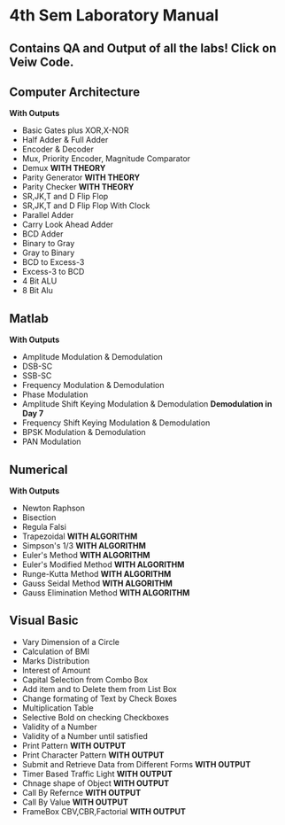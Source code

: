 # 4th Sem Laboratory Manual

## Contains QA and Output of all the labs! Click on Veiw Code.


## Computer Architecture
**With Outputs**
- Basic Gates plus XOR,X-NOR
- Half Adder & Full Adder
- Encoder & Decoder
- Mux, Priority Encoder, Magnitude 
Comparator
- Demux **WITH THEORY**
- Parity Generator **WITH THEORY**
- Parity Checker **WITH THEORY**
- SR,JK,T and D Flip Flop
- SR,JK,T and D Flip Flop With Clock
- Parallel Adder
- Carry Look Ahead Adder
- BCD Adder
- Binary to Gray
- Gray to Binary
- BCD to Excess-3
- Excess-3 to BCD
- 4 Bit ALU
- 8 Bit Alu

## Matlab
**With Outputs**
- Amplitude Modulation & Demodulation
- DSB-SC
- SSB-SC
- Frequency Modulation & Demodulation
- Phase Modulation
- Amplitude Shift Keying Modulation & Demodulation **Demodulation in Day 7**
- Frequency Shift Keying Modulation & Demodulation
- BPSK Modulation & Demodulation
- PAN Modulation

## Numerical
**With Outputs**
- Newton Raphson
- Bisection
- Regula Falsi 
- Trapezoidal **WITH ALGORITHM**
- Simpson's 1/3 **WITH ALGORITHM**
- Euler's Method **WITH ALGORITHM**
- Euler's Modified Method **WITH ALGORITHM**
- Runge-Kutta Method **WITH ALGORITHM**
- Gauss Seidal Method **WITH ALGORITHM**
- Gauss Elimination Method **WITH ALGORITHM**


## Visual Basic
- Vary Dimension of a Circle
- Calculation of BMI
- Marks Distribution
- Interest of Amount
- Capital Selection from Combo Box
- Add item and to Delete them from List Box
- Change formating of Text by Check Boxes
- Multiplication Table
- Selective Bold on checking Checkboxes
- Validity of a Number
- Validity of a Number until satisfied
- Print Pattern **WITH OUTPUT**  
- Print Character Pattern **WITH OUTPUT**
- Submit and Retrieve Data from Different  Forms **WITH OUTPUT**
- Timer Based Traffic Light **WITH OUTPUT**
- Chnage shape of Object **WITH OUTPUT**
- Call By Refernce **WITH OUTPUT**
- Call By Value **WITH OUTPUT**
- FrameBox CBV,CBR,Factorial **WITH OUTPUT**
